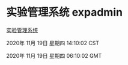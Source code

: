 # 实验管理系统 expadmin
[实验管理系统](http://59.174.24.251:56808/expadmin-782313d2-e1b1-4ea7-932e-3a55e6a1a4d0/)

2020年 11月 19日 星期四 14:10:02 CST

2020年 11月 19日 星期四 06:10:02 GMT
